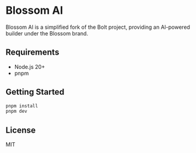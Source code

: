 # Blossom AI

Blossom AI is a simplified fork of the Bolt project, providing an AI-powered builder under the Blossom brand.

## Requirements
- Node.js 20+
- pnpm

## Getting Started
```bash
pnpm install
pnpm dev
```

## License
MIT
